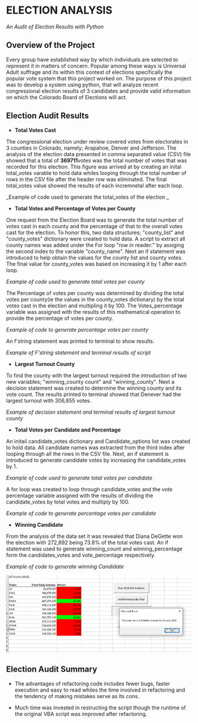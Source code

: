 # ELECTION ANALYSIS 
_An Audit of Election Results with Python_


## Overview of the Project
Every group have established way by which individuals are selected to represent it in matters of concern. Popular among these ways is Universal Adult suffrage and its within this contest of elections specifically the popular vote system that this project worked on.
The purpose of this project was to develop a system using python, that will analyze recent congressional election results of 3 candidates and provide valid information on which the Colorado Board of Elections will act. 

## Election Audit Results

* **Total Votes Cast**

The congressional election under review covered votes from electorates in 3 counties in Colorado, namely; Arapahoe, Denver and Jefferson. The analysis of the election      data presented in comma separated value (CSV) file showed that a total of **369711**votes was the total number of votes that was recorded for this election.
This figure was arrived at by creating an inital total_votes varable to hold data whiles looping through the total number of rows in the CSV file after the header row was eliminated. The final total_votes value showed the results of each incremnetal after each loop.


_Example of code used to generate the total_votes of the election _




* **Total Votes and Percentage of Votes per County**

One request from the Election Board was to generate the total number of votes cast in each county and the percentage of that to the overall votes cast for the election.
To honor this, two data structures; "county_list" and "county_votes" dictionary were created to hold data. 
A script to extract all county names was added under the For loop "row in reader:" by assiging the second index to the variable "county_name".
Next an if statement was introduced to help obtain the values for the county list and county votes.
The final value for county_votes was based on increasing it by 1 after each loop.


_Example of code used to generate total votes per county_




The Percentage of votes per county was determined by dividing the total votes per county(ie the values in the county_votes dictionary) by the total votes cast in the election and multipling it by 100.
The Votes_percentage variable was assigned with the results of this mathematical operation to provide the percentage of votes per county.


_Example of code to generate percentage votes per county_


An f'string statement was printed to terminal to show results.


_Example of F'string statement and terminal results of script_





* **Largest Turnout County**

To find the county with the largest turnout required the introduction of two new variables; "winning_county count" and "winning_county".
Next a decision statement was created to determine the winning county and its vote count.
The results printed to terminal showed that Denever had the largest turnout with 306,855 votes.


_Example of decision statement and terminal results of largest turnout county_


* **Total Votes per Candidate and Percentage**

An initail candidate_votes dictionary and Candidate_options list was created to hold data.
All candidate names was extracted from the third index after looping through all the rows in the CSV file.
Next, an if statement is introduced to generate candidate votes by increasing the candidate_votes by 1.

_Example of code used to generate total votes per candidate_

A for loop was created to loop through candidate_votes and the vote percentage variable assigned with the results of dividing the candidate_votes by total votes and multiply by 100.


_Example of code to generate percentage votes per candidate_




* **Winning Candidate**

From the analysis of the data set it was revealed that Diana DeGette won the election with 272,892 being 73.8% of the total votes cast.
An if statement was used to generate winning_count and winning_percentage form the candidates_votes and vote_percentage respectively.

_Example of code to generate winning Candidate_

 
![Alt text](https://github.com/emmanuelbrim/Stock-analysis/blob/main/Resources/VBA_Challenge_2018.PNG)


## Election Audit Summary
- The advantages of refactoring code includes fewer bugs, faster execution and easy to read whiles the time involved in refactoring and the tendency of making mistakes serve as its cons.

- Much time was invested in restructing the script though the runtime of the original VBA script was improved after refactoring. 


